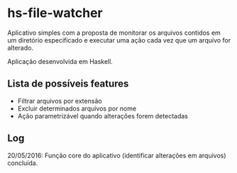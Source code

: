 # hs-file-watcher
Aplicativo simples com a proposta de monitorar os arquivos contidos em um diretório especificado e executar uma ação cada vez que um arquivo for alterado.

Aplicação desenvolvida em Haskell.

## Lista de possíveis features
- Filtrar arquivos por extensão
- Excluir determinados arquivos por nome
- Ação parametrizável quando alterações forem detectadas

## Log
20/05/2016: Função core do aplicativo (identificar alterações em arquivos) concluída.